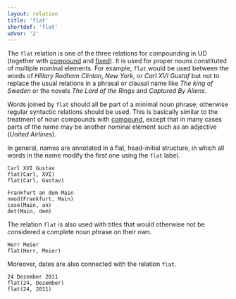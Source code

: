 ```yaml
---
layout: relation
title: 'flat'
shortdef: 'flat'
udver: '2'
---
```


The `flat` relation is one of the three relations for compounding in UD (together with [compound]() and [fixed]()). It is used for proper nouns constituted of multiple nominal elements. For example, `flat` would be used between the words of _Hillary Rodham Clinton_, _New York_, or _Carl XVI Gustaf_ but not to replace the usual relations in a phrasal or clausal name like _The king of Sweden_ or the novels _The Lord of the Rings_ and _Captured By Aliens_.

Words joined by `flat` should all be part of a minimal noun phrase; otherwise regular syntactic relations should be used. This is basically similar to the treatment of noun compounds with [compound](), except that in many cases parts of the name may be another nominal element such as an adjective (_United Airlines_).

In general, names are annotated in a flat, head-initial structure, in which all words in the name modify the first one using the `flat` label.

~~~ sdparse
Carl XVI Gustav
flat(Carl, XVI)
flat(Carl, Gustav)
~~~

~~~ sdparse
Frankfurt an dem Main
nmod(Frankfurt, Main)
case(Main, an)
det(Main, dem)
~~~

The relation `flat` is also used with titles that would otherwise not be considered a complete noun phrase on their own.

~~~ sdparse
Herr Meier
flat(Herr, Meier)
~~~

Moreover, dates are also connected with the relation `flat`.

~~~ sdparse
24 Dezember 2011
flat(24, Dezember)
flat(24, 2011)
~~~
<!-- Interlanguage links updated Čt lis 12 09:43:26 CET 2020 -->
